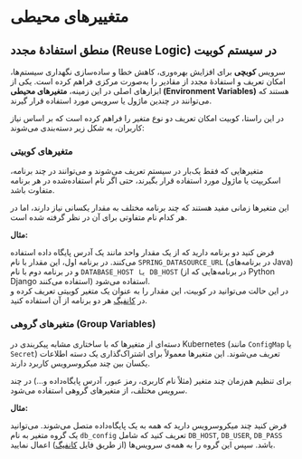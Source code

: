 # متغییرهای محیطی

## منطق استفاده‌ٔ مجدد (Reuse Logic) در سیستم کوبیت

سرویس **کوبچی** برای افزایش بهره‌وری، کاهش خطا و ساده‌سازی نگهداری سیستم‌ها، امکان تعریف و استفاده‌ٔ مجدد از مقادیر را به‌صورت مرکزی فراهم کرده است. یکی از ابزارهای اصلی در این زمینه، **متغیرهای محیطی (Environment Variables)** هستند که می‌توانند در چندین ماژول یا سرویس مورد استفاده قرار گیرند.

در این راستا، کوبیت امکان تعریف دو نوع متغیر را فراهم کرده است که بر اساس نیاز کاربران، به شکل زیر دسته‌بندی می‌شوند:

### متغیرهای کوبیتی

متغیرهایی که فقط یک‌بار در سیستم تعریف می‌شوند و می‌توانند در چند برنامه، اسکریپت یا ماژول مورد استفاده قرار بگیرند، حتی اگر نام استفاده‌شده در هر برنامه متفاوت باشد.

این متغیرها زمانی مفید هستند که چند برنامه مختلف به مقدار یکسانی نیاز دارند، اما در هر کدام نام متفاوتی برای آن در نظر گرفته شده است.

**مثال:**

فرض کنید دو برنامه دارید که از یک مقدار واحد مانند یک آدرس پایگاه داده استفاده می‌کنند. در برنامه اول، این مقدار با نام `SPRING_DATASOURCE_URL` (در برنامه‌های Java) و در برنامه دوم با نام `DATABASE_HOST یا DB_HOST` (در برنامه‌هایی که از Python Django استفاده می‌کنند) استفاده می‌شود.  
در این حالت می‌توانید در کوبیت، این مقدار را به عنوان یک متغیر کوبیتی تعریف کرده و در [کانفیگ](../config) هر دو برنامه از آن استفاده کنید.

### متغیرهای گروهی (Group Variables)

دسته‌ای از متغیرها که با ساختاری مشابه پیکربندی در Kubernetes (مانند `ConfigMap` یا `Secret`) تعریف می‌شوند. این متغیرها معمولاً برای اشتراک‌گذاری یک دسته اطلاعات یکسان بین چند میکروسرویس کاربرد دارند.

برای تنظیم هم‌زمان چند متغیر (مثلاً نام کاربری، رمز عبور، آدرس پایگاه‌داده و...) در چند سرویس مختلف، از متغیرهای گروهی استفاده می‌شود.

**مثال:**

فرض کنید چند میکروسرویس دارید که همه به یک پایگاه‌داده متصل می‌شوند. می‌توانید یک گروه متغیر به نام `db_config` تعریف کنید که شامل `DB_HOST`, `DB_USER`, `DB_PASS` باشد. سپس این گروه را به همه‌ی سرویس‌ها (از طریق فایل [کانفیگ](../config)) اعمال نمایید.
